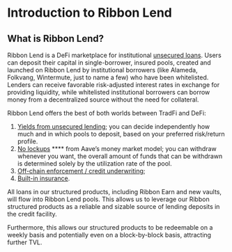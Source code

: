 # Introduction to Ribbon Lend

## What is Ribbon Lend?

Ribbon Lend is a DeFi marketplace for institutional [unsecured loans](https://www.investopedia.com/terms/u/unsecuredloan.asp). Users can deposit their capital in single-borrower, insured pools, created and launched on Ribbon Lend by institutional borrowers (like Alameda, Folkvang, Wintermute, just to name a few) who have been whitelisted. Lenders can receive favorable risk-adjusted interest rates in exchange for providing liquidity, while whitelisted institutional borrowers can borrow money from a decentralized source without the need for collateral.

Ribbon Lend offers the best of both worlds between TradFi and DeFi:&#x20;

1. [Yields from unsecured lending](yields-from-unsecured-lending.md); you can decide independently how much and in which pools to deposit, based on your preferred risk/return profile.
2. [No lockups](no-lockups/) **** from Aave’s money market model; you can withdraw whenever you want, the overall amount of funds that can be withdrawn is determined solely by the utilization rate of the pool.
3. [Off-chain enforcement / credit underwriting](off-chain-enforcement-credit-underwriting.md);
4. [Built-in insurance](built-in-insurance.md).

All loans in our structured products, including Ribbon Earn and new vaults, will flow into Ribbon Lend pools. This allows us to leverage our Ribbon structured products as a reliable and sizable source of lending deposits in the credit facility.&#x20;

Furthermore, this allows our structured products to be redeemable on a weekly basis and potentially even on a block-by-block basis, attracting further TVL.
